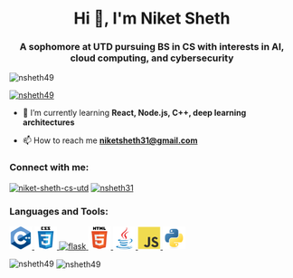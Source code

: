 <h1 align="center">Hi 👋, I'm Niket Sheth</h1>
<h3 align="center">A sophomore at UTD pursuing BS in CS with interests in AI, cloud computing, and cybersecurity</h3>

<p align="left"> <img src="https://komarev.com/ghpvc/?username=nsheth49&label=Profile%20views&color=0e75b6&style=flat" alt="nsheth49" /> </p>

<p align="left"> <a href="https://github.com/ryo-ma/github-profile-trophy"><img src="https://github-profile-trophy.vercel.app/?username=nsheth49" alt="nsheth49" /></a> </p>

- 🌱 I’m currently learning **React, Node.js, C++, deep learning architectures**

- 📫 How to reach me **niketsheth31@gmail.com**

<h3 align="left">Connect with me:</h3>
<p align="left">
<a href="https://linkedin.com/in/niket-sheth-cs-utd" target="blank"><img align="center" src="https://raw.githubusercontent.com/rahuldkjain/github-profile-readme-generator/master/src/images/icons/Social/linked-in-alt.svg" alt="niket-sheth-cs-utd" height="30" width="40" /></a>
<a href="https://www.leetcode.com/nsheth31" target="blank"><img align="center" src="https://raw.githubusercontent.com/rahuldkjain/github-profile-readme-generator/master/src/images/icons/Social/leet-code.svg" alt="nsheth31" height="30" width="40" /></a>
</p>

<h3 align="left">Languages and Tools:</h3>
<p align="left"> <a href="https://www.w3schools.com/cpp/" target="_blank" rel="noreferrer"> <img src="https://raw.githubusercontent.com/devicons/devicon/master/icons/cplusplus/cplusplus-original.svg" alt="cplusplus" width="40" height="40"/> </a> <a href="https://www.w3schools.com/css/" target="_blank" rel="noreferrer"> <img src="https://raw.githubusercontent.com/devicons/devicon/master/icons/css3/css3-original-wordmark.svg" alt="css3" width="40" height="40"/> </a> <a href="https://flask.palletsprojects.com/" target="_blank" rel="noreferrer"> <img src="https://www.vectorlogo.zone/logos/pocoo_flask/pocoo_flask-icon.svg" alt="flask" width="40" height="40"/> </a> <a href="https://www.w3.org/html/" target="_blank" rel="noreferrer"> <img src="https://raw.githubusercontent.com/devicons/devicon/master/icons/html5/html5-original-wordmark.svg" alt="html5" width="40" height="40"/> </a> <a href="https://www.java.com" target="_blank" rel="noreferrer"> <img src="https://raw.githubusercontent.com/devicons/devicon/master/icons/java/java-original.svg" alt="java" width="40" height="40"/> </a> <a href="https://developer.mozilla.org/en-US/docs/Web/JavaScript" target="_blank" rel="noreferrer"> <img src="https://raw.githubusercontent.com/devicons/devicon/master/icons/javascript/javascript-original.svg" alt="javascript" width="40" height="40"/> </a> <a href="https://www.python.org" target="_blank" rel="noreferrer"> <img src="https://raw.githubusercontent.com/devicons/devicon/master/icons/python/python-original.svg" alt="python" width="40" height="40"/> </a> </p>

<p><img align="left" src="https://github-readme-stats.vercel.app/api/top-langs?username=nsheth49&show_icons=true&locale=en&layout=compact" alt="nsheth49" /></p>

<p>&nbsp;<img align="center" src="https://github-readme-stats.vercel.app/api?username=nsheth49&show_icons=true&locale=en" alt="nsheth49" /></p>
